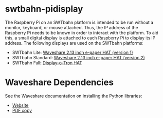 # swtbahn-pidisplay
The Raspberry Pi on an SWTbahn platform is intended to be run without a monitor, keyboard, or mouse attached. Thus, the IP address of the Raspberry Pi needs to be known in order to interact with the platform. To aid this, a small digital display is attached to each Raspberry Pi to display its IP address. The following displays are used on the SWTbahn platforms:
*  SWTbahn Lite: [Waveshare 2.13 inch e-paper HAT (version 1)](https://www.waveshare.com/wiki/2.13inch_e-Paper_HAT)
*  SWTbahn Standard: [Waveshare 2.13 inch e-paper HAT (version 2)](https://www.waveshare.com/wiki/2.13inch_e-Paper_HAT)
*  SWTbahn Full: [Display-o-Tron HAT](https://github.com/pimoroni/displayotron)

# Waveshare Dependencies
See the Waveshare documentation on installing the Python libraries: 
*  [Website](https://www.waveshare.com/wiki/Template:Raspberry_Pi_Guides_for_SPI_e-Paper)
*  [PDF copy](https://github.com/uniba-swt/swtbahn-pidisplay/blob/master/Waveshare-Documentation.pdf)
